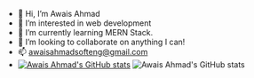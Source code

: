   - 👋 Hi, I’m Awais Ahmad
- 👀 I’m interested in web development
- 🌱 I’m currently learning MERN Stack.
- 💞️ I’m looking to collaborate on anything I can!
- 📫 awaisahmadsofteng@gmail.com
-
  [![Awais Ahmad's GitHub stats](https://github-readme-stats.vercel.app/api?username=awaisahmad64)](https://github.com/awaisahmad64/github-readme-stats)
  ![Awais Ahmad's GitHub stats](https://github-readme-stats.vercel.app/api?username=awaisahmad64&show=reviews,discussions_started,discussions_answered,prs_merged,prs_merged_percentage,theme=redical)
<!---
awaisahmad64/awaisahmad64 is a ✨ special ✨ repository because its `README.md` (this file) appears on your GitHub profile.
You can click the Preview link to take a look at your changes.
--->
